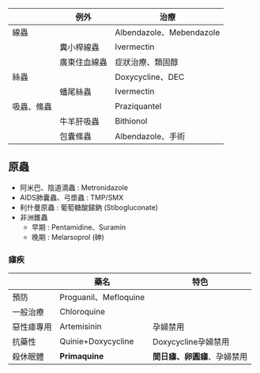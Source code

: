 |            | 例外         | 治療                     |
|------------|--------------|--------------------------|
| 線蟲       |              | Albendazole、Mebendazole |
|            | 糞小桿線蟲   | Ivermectin               |
|            | 廣東住血線蟲 | 症狀治療、類固醇         |
| 絲蟲       |              | Doxycycline、DEC         |
|            | 蟠尾絲蟲     | Ivermectin               |
| 吸蟲、絛蟲 |              | Praziquantel             |
|            | 牛羊肝吸蟲   | Bithionol                |
|            | 包囊絛蟲     | Albendazole、手術        |
## 原蟲
- 阿米巴、陰道滴蟲 : Metronidazole
- AIDS肺囊蟲、弓漿蟲 : TMP/SMX
- 利什曼原蟲 : 葡萄糖酸銻鈉 (Stibogluconate)
- 非洲錐蟲
	- 早期 : Pentamidine、Suramin
	- 晚期 : Melarsoprol (砷)
### 瘧疾
|            | 藥名                   | 特色                     |
|------------|------------------------|--------------------------|
| 預防       | Proguanil、Mefloquine |                          |
| 一般治療   | Chloroquine            |                          |
| 惡性瘧專用 | Artemisinin            | 孕婦禁用                 |
| 抗藥性     | Quinie+Doxycycline     | Doxycycline孕婦禁用      |
| 殺休眠體   | **Primaquine**             | **間日瘧、卵圓瘧**、孕婦禁用 |